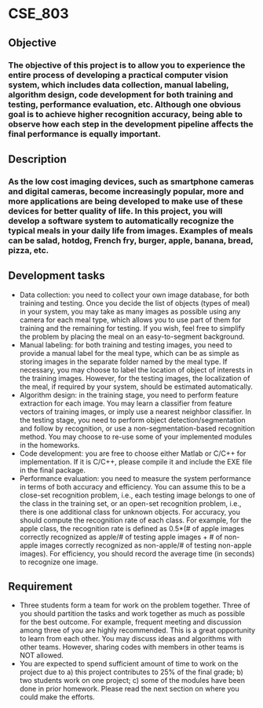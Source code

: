 # CSE_803

## Objective
### The objective of this project is to allow you to experience the entire process of developing a practical computer vision system, which includes data collection, manual labeling, algorithm design, code development for both training and testing, performance evaluation, etc. Although one obvious goal is to achieve higher recognition accuracy, being able to observe how each step in the development pipeline affects the final performance is equally important.

## Description
### As the low cost imaging devices, such as smartphone cameras and digital cameras, become increasingly popular, more and more applications are being developed to make use of these devices for better quality of life. In this project, you will develop a software system to automatically recognize the typical meals in your daily life from images. Examples of meals can be salad, hotdog, French fry, burger, apple, banana, bread, pizza, etc.

## Development tasks
* Data collection: you need to collect your own image database, for both training and testing. Once you decide the list of objects (types of meal) in your system, you may take as many images as possible using any camera for each meal type, which allows you to use part of them for training and the remaining for testing. If you wish, feel free to simplify the problem by placing the meal on an easy-to-segment background.
* Manual labeling: for both training and testing images, you need to provide a manual label for the meal type, which can be as simple as storing images in the separate folder named by the meal type. If necessary, you may choose to label the location of object of interests in the training images. However, for the testing images, the localization of the meal, if required by your system, should be estimated automatically.
* Algorithm design: in the training stage, you need to perform feature extraction for each image. You may learn a classifier from feature vectors of training images, or imply use a nearest neighbor classifier. In the testing stage, you need to perform object detection/segmentation and follow by recognition, or use a non-segmentation-based recognition method. You may choose to re-use some of your implemented modules in the homeworks.
* Code development: you are free to choose either Matlab or C/C++ for implementation. If it is C/C++, please compile it and include the EXE file in the final package.
* Performance evaluation: you need to measure the system performance in terms of both accuracy and efficiency. You can assume this to be a close-set recognition problem, i.e., each testing image belongs to one of the class in the training set, or an open-set recognition problem, i.e., there is one additional class for unknown objects. For accuracy, you should compute the recognition rate of each class. For example, for the apple class, the recognition rate is defined as 0.5*(# of apple images correctly recognized as apple/# of testing apple images + # of non-apple images correctly recognized as non-apple/# of testing non-apple images). For efficiency, you should record the average time (in seconds) to recognize one image.

## Requirement
* Three students form a team for work on the problem together. Three of you should partition the tasks and work together as much as possible for the best outcome. For example, frequent meeting and discussion among three of you are highly recommended. This is a great opportunity to learn from each other. You may discuss ideas and algorithms with other teams. However, sharing codes with members in other teams is NOT allowed.
* You are expected to spend sufficient amount of time to work on the project due to a) this project contributes to 25% of the final grade; b) two students work on one project; c) some of the modules have been done in prior homework. Please read the next section on
where you could make the efforts.
